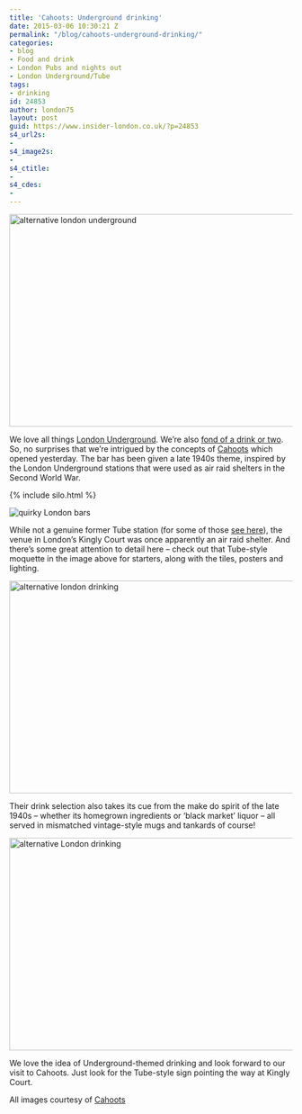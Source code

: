 ```yaml
---
title: 'Cahoots: Underground drinking'
date: 2015-03-06 10:30:21 Z
permalink: "/blog/cahoots-underground-drinking/"
categories:
- blog
- Food and drink
- London Pubs and nights out
- London Underground/Tube
tags:
- drinking
id: 24853
author: london75
layout: post
guid: https://www.insider-london.co.uk/?p=24853
s4_url2s:
- 
s4_image2s:
- 
s4_ctitle:
- 
s4_cdes:
- 
---
```


<img class="aligncenter wp-image-24880 size-full" src="/wp-content/uploads/2015/03/cahoots-3_mini.jpg" alt="alternative london underground" width="569" height="378" />

We love all things <a href="https://www.insider-london.co.uk/london-underground-tube-tours/" target="_blank">London Underground</a>. We&#8217;re also <a href="https://www.insider-london.co.uk/tours/history-of-drinking-and-pubs/" target="_blank">fond of a drink or two</a>. So, no surprises that we&#8217;re intrigued by the concepts of [Cahoots](http://cahoots-london.com/) which opened yesterday. The bar has been given a late 1940s theme, inspired by the London Underground stations that were used as air raid shelters in the Second World War.

{% include silo.html %}

<img src="/wp-content/uploads/2015/03/cahoots-2_mini.jpg" alt="quirky London bars" />

While not a genuine former Tube station (for some of those <a href="/londons-lost-railway-tube-stations/" target="_blank">see here</a>), the venue in London&#8217;s Kingly Court was once apparently an air raid shelter. And there&#8217;s some great attention to detail here &#8211; check out that Tube-style moquette in the image above for starters, along with the tiles, posters and lighting.

<img class="aligncenter wp-image-24883 size-full" src="/wp-content/uploads/2015/03/Cahoots-4_mini.jpg" alt="alternative london drinking" width="569" height="378" />

Their drink selection also takes its cue from the make do spirit of the late 1940s &#8211; whether its homegrown ingredients or &#8216;black market&#8217; liquor &#8211; all served in mismatched vintage-style mugs and tankards of course!

<img class="aligncenter wp-image-24882 size-full" src="/wp-content/uploads/2015/03/Give-peas-a-chance-_mini.jpg" alt="alternative London drinking" width="569" height="378" />

We love the idea of Underground-themed drinking and look forward to our visit to Cahoots. Just look for the Tube-style sign pointing the way at Kingly Court.

All images courtesy of [Cahoots](http://cahoots-london.com/)

